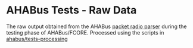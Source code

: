 AHABus Tests - Raw Data
=======================

The raw output obtained from the AHABus [packet radio parser][1] during the
testing phase of AHABus/FCORE. Processed using the scripts in
[ahabus/tests-processing][2]

 [1]: https://github.com/ahabus/radio-parser
 [2]: https://github.com/ahabus/tests-processing